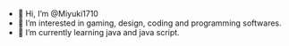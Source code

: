 - 👋 Hi, I’m @Miyuki1710
- 👀 I’m interested in gaming, design, coding and programming softwares.
- 🌱 I’m currently learning java and java script.
